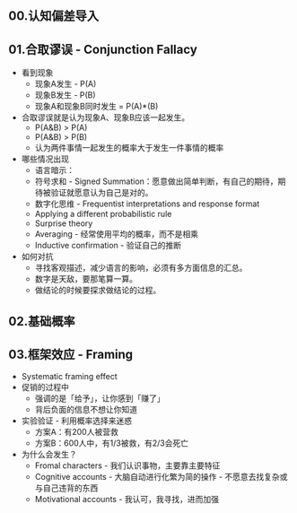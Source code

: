 ## 00.认知偏差导入
## 01.合取谬误 - Conjunction Fallacy
- 看到现象
    - 现象A发生 - P(A)
    - 现象B发生 - P(B)
    - 现象A和现象B同时发生 = P(A)\*(B)
- 合取谬误就是认为现象A、现象B应该一起发生。
    - P(A&B) > P(A)
    - P(A&B) > P(B)
    - 认为两件事情一起发生的概率大于发生一件事情的概率
- 哪些情况出现
    - 语言暗示：
    - 符号求和 - Signed Summation：愿意做出简单判断，有自己的期待，期待被验证就愿意认为自己是对的。
    - 数字化思维 - Frequentist interpretations and response format
    - Applying a different probabilistic rule
    - Surprise theory
    - Averaging - 经常使用平均的概率，而不是相乘
    - Inductive confirmation - 验证自己的推断
- 如何对抗
    - 寻找客观描述，减少语言的影响，必须有多方面信息的汇总。
    - 数字是天敌，要那笔算一算。
    - 做结论的时候要探求做结论的过程。
## 02.基础概率

## 03.框架效应 - Framing
- Systematic framing effect
- 促销的过程中
    - 强调的是「给予」，让你感到「赚了」
    - 背后负面的信息不想让你知道
- 实验验证 - 利用概率选择来迷惑
    - 方案A：有200人被营救
    - 方案B：600人中，有1/3被救，有2/3会死亡
- 为什么会发生？
    - Fromal characters - 我们认识事物，主要靠主要特征
    - Cognitive accounts - 大脑自动进行化繁为简的操作 - 不愿意去找复杂或与自己违背的东西
    - Motivational accounts - 我认可，我寻找，进而加强